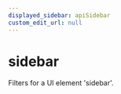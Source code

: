 ```yaml
---
displayed_sidebar: apiSidebar
custom_edit_url: null
---
```

# sidebar

Filters for a UI element 'sidebar'.

